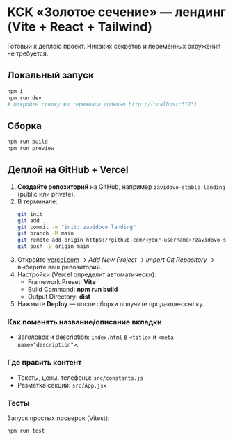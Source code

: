 # КСК «Золотое сечение» — лендинг (Vite + React + Tailwind)

Готовый к деплою проект. Никаких секретов и переменных окружения не требуется.

## Локальный запуск

```bash
npm i
npm run dev
# откройте ссылку из терминала (обычно http://localhost:5173)
```

## Сборка
```bash
npm run build
npm run preview
```

## Деплой на GitHub + Vercel

1. **Создайте репозиторий** на GitHub, например `zavidovo-stable-landing` (public или private).
2. В терминале:
   ```bash
   git init
   git add .
   git commit -m "init: zavidovo landing"
   git branch -M main
   git remote add origin https://github.com/<your-username>/zavidovo-stable-landing.git
   git push -u origin main
   ```
3. Откройте [vercel.com](https://vercel.com) → *Add New Project* → *Import Git Repository* → выберите ваш репозиторий.
4. Настройки (Vercel определит автоматически):
   - Framework Preset: **Vite**
   - Build Command: **npm run build**
   - Output Directory: **dist**
5. Нажмите **Deploy** — после сборки получите продакшн‑ссылку.

### Как поменять название/описание вкладки
- Заголовок и description: `index.html` в `<title>` и `<meta name="description">`.

### Где править контент
- Тексты, цены, телефоны: `src/constants.js`
- Разметка секций: `src/App.jsx`

### Тесты
Запуск простых проверок (Vitest):
```bash
npm run test
```
